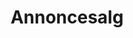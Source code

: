 ---
layout: "layouts/default.njk"
title: "Annoncesalg"
description: Beskrivelse af hvad siden handler om.
tags:
    - internal_links
---